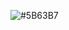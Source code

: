 ![#5B63B7](https://user-images.githubusercontent.com/75142232/219134603-685b1b49-7db5-4649-b537-804cd4cd84ce.png)
